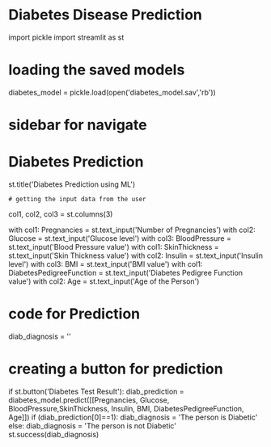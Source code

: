 # Diabetes Disease Prediction


import pickle
import streamlit as st


# loading the saved models

diabetes_model = pickle.load(open('diabetes_model.sav','rb'))

# sidebar for navigate

# Diabetes Prediction
st.title('Diabetes Prediction using ML')

    # getting the input data from the user
col1, col2, col3 = st.columns(3)

with col1:
  Pregnancies = st.text_input('Number of Pregnancies')
with col2:
  Glucose = st.text_input('Glucose level')
with col3:
  BloodPressure = st.text_input('Blood Pressure value')
with col1:
  SkinThickness = st.text_input('Skin Thickness value')
with col2:
  Insulin = st.text_input('Insulin level')
with col3:
  BMI = st.text_input('BMI value')
with col1:
  DiabetesPedigreeFunction = st.text_input('Diabetes Pedigree Function value')
with col2:
  Age = st.text_input('Age of the Person')

# code for Prediction
diab_diagnosis = ''

# creating a button for prediction
if st.button('Diabetes Test Result'):
  diab_prediction = diabetes_model.predict([[Pregnancies, Glucose, BloodPressure,SkinThickness, Insulin, BMI, DiabetesPedigreeFunction, Age]])
  if (diab_prediction[0]==1):
      diab_diagnosis = 'The person is Diabetic'
  else:
    diab_diagnosis = 'The person is not Diabetic'
st.success(diab_diagnosis)
